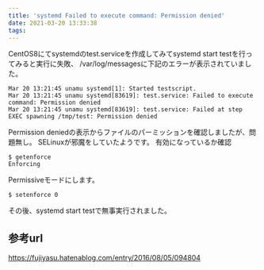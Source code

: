 ```yaml
---
title: 'systemd Failed to execute command: Permission denied'
date: 2021-03-20 13:33:38
tags:
---
```


CentOS8にてsystemdのtest.serviceを作成してみてsystemd start testを行ってみると実行に失敗、
/var/log/messagesに下記のエラーが表示されていました。
```
Mar 20 13:21:45 unamu systemd[1]: Started testscript.
Mar 20 13:21:45 unamu systemd[83619]: test.service: Failed to execute command: Permission denied
Mar 20 13:21:45 unamu systemd[83619]: test.service: Failed at step EXEC spawning /tmp/test: Permission denied
```
Permission deniedの表示からファイルのパーミッションを確認しましたが、問題無し。
SELinuxが邪魔をしていたようです。
有効になっているか確認
```
$ getenforce
Enforcing
```
Permissiveモードにします。
```
$ setenforce 0
```
その後、systemd start testで無事実行されました。

## 参考url
https://fujiyasu.hatenablog.com/entry/2016/08/05/094804
